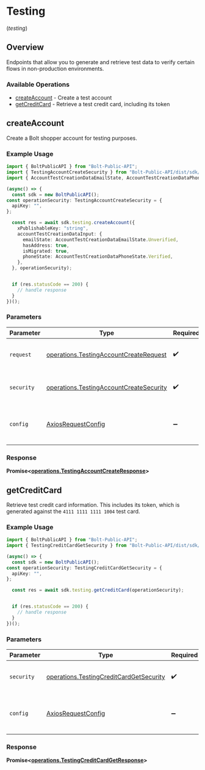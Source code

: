 # Testing
(*testing*)

## Overview

Endpoints that allow you to generate and retrieve test data to verify certain
flows in non-production environments.


### Available Operations

* [createAccount](#createaccount) - Create a test account
* [getCreditCard](#getcreditcard) - Retrieve a test credit card, including its token

## createAccount

Create a Bolt shopper account for testing purposes.


### Example Usage

```typescript
import { BoltPublicAPI } from "Bolt-Public-API";
import { TestingAccountCreateSecurity } from "Bolt-Public-API/dist/sdk/models/operations";
import { AccountTestCreationDataEmailState, AccountTestCreationDataPhoneState } from "Bolt-Public-API/dist/sdk/models/shared";

(async() => {
  const sdk = new BoltPublicAPI();
const operationSecurity: TestingAccountCreateSecurity = {
  apiKey: "",
};

  const res = await sdk.testing.createAccount({
    xPublishableKey: "string",
    accountTestCreationDataInput: {
      emailState: AccountTestCreationDataEmailState.Unverified,
      hasAddress: true,
      isMigrated: true,
      phoneState: AccountTestCreationDataPhoneState.Verified,
    },
  }, operationSecurity);


  if (res.statusCode == 200) {
    // handle response
  }
})();
```

### Parameters

| Parameter                                                                                          | Type                                                                                               | Required                                                                                           | Description                                                                                        |
| -------------------------------------------------------------------------------------------------- | -------------------------------------------------------------------------------------------------- | -------------------------------------------------------------------------------------------------- | -------------------------------------------------------------------------------------------------- |
| `request`                                                                                          | [operations.TestingAccountCreateRequest](../../models/operations/testingaccountcreaterequest.md)   | :heavy_check_mark:                                                                                 | The request object to use for the request.                                                         |
| `security`                                                                                         | [operations.TestingAccountCreateSecurity](../../models/operations/testingaccountcreatesecurity.md) | :heavy_check_mark:                                                                                 | The security requirements to use for the request.                                                  |
| `config`                                                                                           | [AxiosRequestConfig](https://axios-http.com/docs/req_config)                                       | :heavy_minus_sign:                                                                                 | Available config options for making requests.                                                      |


### Response

**Promise<[operations.TestingAccountCreateResponse](../../models/operations/testingaccountcreateresponse.md)>**


## getCreditCard

Retrieve test credit card information. This includes its token, which is
generated against the `4111 1111 1111 1004` test card.


### Example Usage

```typescript
import { BoltPublicAPI } from "Bolt-Public-API";
import { TestingCreditCardGetSecurity } from "Bolt-Public-API/dist/sdk/models/operations";

(async() => {
  const sdk = new BoltPublicAPI();
const operationSecurity: TestingCreditCardGetSecurity = {
  apiKey: "",
};

  const res = await sdk.testing.getCreditCard(operationSecurity);


  if (res.statusCode == 200) {
    // handle response
  }
})();
```

### Parameters

| Parameter                                                                                          | Type                                                                                               | Required                                                                                           | Description                                                                                        |
| -------------------------------------------------------------------------------------------------- | -------------------------------------------------------------------------------------------------- | -------------------------------------------------------------------------------------------------- | -------------------------------------------------------------------------------------------------- |
| `security`                                                                                         | [operations.TestingCreditCardGetSecurity](../../models/operations/testingcreditcardgetsecurity.md) | :heavy_check_mark:                                                                                 | The security requirements to use for the request.                                                  |
| `config`                                                                                           | [AxiosRequestConfig](https://axios-http.com/docs/req_config)                                       | :heavy_minus_sign:                                                                                 | Available config options for making requests.                                                      |


### Response

**Promise<[operations.TestingCreditCardGetResponse](../../models/operations/testingcreditcardgetresponse.md)>**

